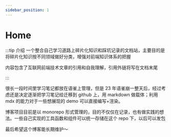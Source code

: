 ```yaml
---
sidebar_position: 1
---
```


# Home

:::tip 介绍
一个整合自己学习道路上碎片化知识和踩坑记录的文档站，主要目的是将碎片化知识按不同领域做好分类，增强对前端知识体系的把握

内容包含了互联网前端技术文章的引用和自我理解，引用外链将写在文档末尾

:::

很长一段时间里学习笔记都放在语雀上管理，但是 23 年语雀崩一整天后，经过考虑还是决定逐渐把学习笔记给迁移到 github 上，用 markdown 做载体；利用 mdx 的能力对于一些想展现的 demo 可以直接编写+渲染。

博客项目目前是以 monorepo 形式管理的，目的不仅仅在记录，也有做实践的想法。一些自己实现的工具函数和组件可以统一存储在这个 repo 下，以后可以发包

最后希望这个博客能长期维护～
